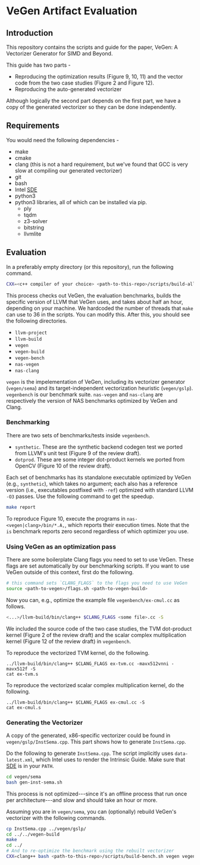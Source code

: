 # VeGen Artifact Evaluation

## Introduction
This repository contains the scripts and guide for the paper, VeGen: A Vectorizer Generator for SIMD and Beyond.

This guide has two parts -
 - Reproducing the optimization results (Figure 9, 10, 11) and the vector code from the two case studies (Figure 2 and Figure 12).
 - Reproducing the auto-generated vectorizer

Although logically the second part depends on the first part,
we have a copy of the generated vectorizer so they can be done independently.

## Requirements
You would need the following dependencies -
 - make
 - cmake
 - clang (this is not a hard requirement, but we've found that GCC is very slow at compiling our generated vectorizer)
 - git
 - bash
 - Intel [SDE](https://software.intel.com/content/www/us/en/develop/articles/intel-software-development-emulator.html)
 - python3
 - python3 libraries, all of which can be installed via pip.
   - ply
   - tqdm
   - z3-solver
   - bitstring
   - llvmlite

## Evaluation
In a preferably empty directory (or this repository),
 run the following command.
```bash
CXX=<c++ compiler of your choice> <path-to-this-repo>/scripts/build-all.sh
```
This process checks out VeGen, the evaluation benchmarks, builds the specific version of LLVM that VeGen uses,
and takes about half an hour, depending on your machine.
We hardcoded the number of threads that `make` can use to 36 in the scripts.
You can modify this.
After this, you should see the following directories.
 - `llvm-project`
 - `llvm-build`
 - `vegen`
 - `vegen-build`
 - `vegen-bench`
 - `nas-vegen`
 - `nas-clang`

`vegen` is the impelementation of VeGen,
 including its vectorizer generator (`vegen/sema`)
 and its target-independent vectorization heuristic (`vegen/gslp`).
`vegenbench` is our benchmark suite.
`nas-vegen` and `nas-clang` are respectively the version of NAS benchmarks optimized by VeGen and Clang.

### Benchmarking
There are two sets of benchmarks/tests inside `vegenbench`.
 - `synthetic`. These are the synthetic backend codegen test we ported from LLVM's unit test (Figure 9 of the review draft).
 - `dotprod`. These are some integer dot-product kernels we ported from OpenCV (Figure 10 of the review draft).

Each set of benchmarks has its standalone executable optimized by VeGen (e.g., `synthetic`), which takes no argument;
each also has a reference version (i.e., executables postfixed with `-ref`) optimized with standard LLVM `-O3` passes.
Use the following command to get the speedup.
```bash
make report
```

To reproduce Figure 10, execute the programs in `nas-<vegen|clang>/bin/*.A,`, which reports their execution times.
Note that the `is` benchmark reports zero second regardless of which optimizer you use.

### Using VeGen as an optimization pass
There are some boilerplate Clang flags you need to set to use VeGen.
These flags are set automatically by our benchmarking scripts.
If you want to use VeGen outside of this context, first do the following.
```bash
# this command sets `CLANG_FLAGS` to the flags you need to use VeGen
source <path-to-vegen>/flags.sh <path-to-vegen-build>
```
Now you can, e.g., optimize the example file  `vegenbench/ex-cmul.cc` as follows.
```bash
<...>/llvm-build/bin/clang++ $CLANG_FLAGS <some file>.cc -S
```

We included the source code of the two case studies, the TVM dot-product kernel (Figure 2 of the review draft) and 
the scalar complex multiplication kernel (Figure 12 of the review draft) in `vegenbench`.

To reproduce the vectorized TVM kernel, do the following.
```
../llvm-build/bin/clang++ $CLANG_FLAGS ex-tvm.cc -mavx512vnni -mavx512f -S
cat ex-tvm.s
```

To reproduce the vectorized scalar complex multiplication kernel, do the following.
```
../llvm-build/bin/clang++ $CLANG_FLAGS ex-cmul.cc -S
cat ex-cmul.s
```

### Generating the Vectorizer
A copy of the generated, x86-specific vectorizer could be found in `vegen/gslp/InstSema.cpp`.
This part shows how to generate `InstSema.cpp`.

Do the following to generate `InstSema.cpp`. The script implicitly
uses `data-latest.xml`, which Intel uses to render the Intrinsic Guide.
Make sure that [SDE](https://software.intel.com/content/www/us/en/develop/articles/intel-software-development-emulator.html)
is in your `PATH`.
```bash
cd vegen/sema
bash gen-inst-sema.sh
```
This process is not optimized---since it's an offline process that run once per architecture---and slow and should take an hour or more.


Assuming you are in `vegen/sema`, you can (optionally) rebuild 
VeGen's vectorizer with the following commands.
```bash
cp InstSema.cpp ../vegen/gslp/
cd ../../vegen-build
make
cd ../
# And to re-optimize the benchmark using the rebuilt vectorizer
CXX=clang++ bash <path-to-this-repo>/scripts/build-bench.sh vegen vegenbench
```

